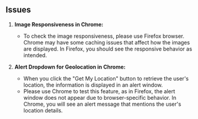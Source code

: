 ## Issues

1. **Image Responsiveness in Chrome:**
   - To check the image responsiveness, please use Firefox browser. Chrome may have some caching issues that affect how the images are displayed. In Firefox, you should see the responsive behavior as intended.

2. **Alert Dropdown for Geolocation in Chrome:**
   - When you click the "Get My Location" button to retrieve the user's location, the information is displayed in an alert window.
   - Please use Chrome to test this feature, as in Firefox, the alert window does not appear due to browser-specific behavior. In Chrome, you will see an alert message that mentions the user's location details.
